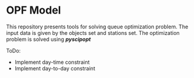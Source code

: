 # OPF Model

This repository presents tools for solving queue optimization problem. The input data is given by the objects set and
stations set. The optimization problem is solved using ***pyscipopt***

ToDo:
- Implement day-time constraint
- Implement day-to-day constraint

